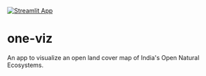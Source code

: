 [![Streamlit App](https://static.streamlit.io/badges/streamlit_badge_black_white.svg)](https://one-india.streamlit.app)
# one-viz

An app to visualize an open land cover map of India's Open Natural Ecosystems.
